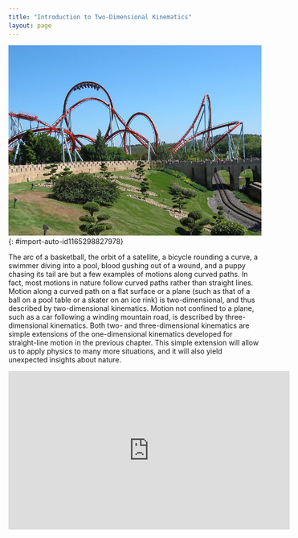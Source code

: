 ```yaml
---
title: "Introduction to Two-Dimensional Kinematics"
layout: page
---
```





![In this figure the Dragon Khan rollercoaster in Spain&#x2019;s Universal Port Aventura Amusement Park is shown. There are mostly curved paths in the rollercoaster. Near to the rollercoaster there is the track of rollercoaster cart under a bridge. There are some trees near the track.](../resources/Figure_03_00_01a.jpg "Everyday motion that we experience is, thankfully, rarely as tortuous as a rollercoaster ride like this&#x2014;the Dragon Khan in Spain&#x2019;s Universal Port Aventura Amusement Park. However, most motion is in curved, rather than straight-line, paths. Motion along a curved path is two- or three-dimensional motion, and can be described in a similar fashion to one-dimensional motion. (credit: Boris23/Wikimedia Commons)")
{: #import-auto-id1165298827978}

The arc of a basketball, the orbit of a satellite, a bicycle rounding a curve, a
swimmer diving into a pool, blood gushing out of a wound, and a puppy chasing
its tail are but a few examples of motions along curved paths. In fact, most
motions in nature follow curved paths rather than straight lines. Motion along a
curved path on a flat surface or a plane (such as that of a ball on a pool table
or a skater on an ice rink) is two-dimensional, and thus described by
two-dimensional kinematics. Motion not confined to a plane, such as a car
following a winding mountain road, is described by three-dimensional kinematics.
Both two- and three-dimensional kinematics are simple extensions of the
one-dimensional kinematics developed for straight-line motion in the previous
chapter. This simple extension will allow us to apply physics to many more
situations, and it will also yield unexpected insights about nature.


<div class="note" data-label="Video" markdown="1">
<iframe width="560" height="315" src="https://www.youtube.com/embed/shFNnyLztWE" frameborder="0" allow="accelerometer; autoplay; clipboard-write; encrypted-media; gyroscope; picture-in-picture" allowfullscreen></iframe>
</div>
